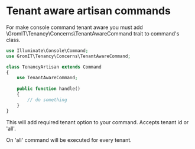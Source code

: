 # Tenant aware artisan commands

For make console command tenant aware you must add \GromIT\Tenancy\Concerns\TenantAwareCommand trait to command's class.

```php
use Illuminate\Console\Command;
use GromIT\Tenancy\Concerns\TenantAwareCommand;

class TenancyArtisan extends Command
{
    use TenantAwareCommand;
    
    public function handle()
    {
        // do something
    }
}
```

This will add required tenant option to your command. Accepts tenant id or 'all'.

On 'all' command will be executed for every tenant.